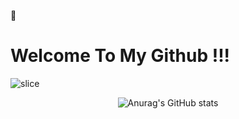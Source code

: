 👋
# Welcome To My Github !!!

![slice](https://capsule-render.vercel.app/api?type=slice&color=#EBF5FB&height=200&text=KimSeungHyun&fontAlign=70&rotate=13&fontAlignY=25&desc=desc%20function%20is%20also%20rotated.&descAlign=70.&descAlignY=44)

<div align="center">

![Anurag's GitHub stats](https://github-readme-stats.vercel.app/api?username=pois689&hide=stars,contribsshow_icons=true&count_private=true&theme=radical&include_all_commits=true)

</div>


